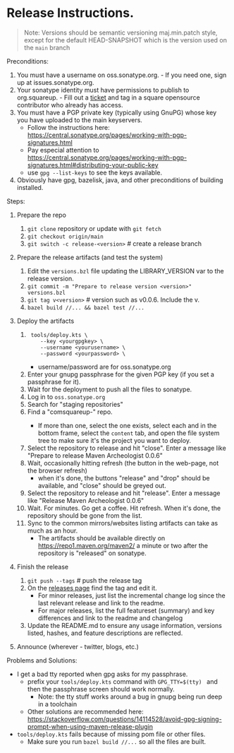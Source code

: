 # Release Instructions.

> Note: Versions should be semantic versioning maj.min.patch style, except for the default
> HEAD-SNAPSHOT which is the version used on the `main` branch

Preconditions:

  1. You must have a username on oss.sonatype.org.
    - If you need one, sign up at issues.sonatype.org.
  2. Your sonatype identity must have permissions to publish to org.squareup.
    - Fill out a [ticket] and tag in a square opensource contributor who already has access.
  3. You must have a PGP private key (typically using GnuPG) whose key you have uploaded
     to the main keyservers.
     - Follow the instructions here: https://central.sonatype.org/pages/working-with-pgp-signatures.html
     - Pay especial attention to https://central.sonatype.org/pages/working-with-pgp-signatures.html#distributing-your-public-key
     - use `gpg --list-keys` to see the keys available.
  4. Obviously have gpg, bazelisk, java, and other preconditions of building installed.

Steps:
  1. Prepare the repo
      1. `git clone` repository or update with `git fetch`
      2. `git checkout origin/main`
      3. `git switch -c release-<version>` # create a release branch

  2. Prepare the release artifacts (and test the system)
      1. Edit the `versions.bzl` file updating the LIBRARY_VERSION var to the release version.
      2. `git commit -m "Prepare to release version <version>" versions.bzl`
      3. `git tag v<version>` # version such as v0.0.6. Include the v. 
      4. `bazel build //... && bazel test //...`

  3. Deploy the artifacts
      1. ```
          tools/deploy.kts \
             --key <yourgpgkey> \
             --username <yourusername> \
             --password <yourpassword> \
         ```
          - username/password are for oss.sonatype.org
      2. Enter your gnupg passphrase for the given PGP key (if you set a passphrase for it).
      3. Wait for the deployment to push all the files to sonatype. 
      4. Log in to `oss.sonatype.org`
      5. Search for "staging repositories"
      6. Find a "comsquareup-<somenumber>" repo.
          - If more than one, select the one exists, select each and in the bottom frame, select the
            `content` tab, and open the file system tree to make sure it's the project you want to
            deploy.
      7. Select the repository to release and hit "close". Enter a message like
         "Prepare to release Maven Archeologist 0.0.6"
      8. Wait, occasionally hitting refresh (the button in the web-page, not the browser refresh)
         - when it's done, the buttons "release" and "drop" should be available, and "close" should
           be greyed out. 
      9. Select the repository to release and hit "release". Enter a message like
         "Release Maven Archeologist 0.0.6"
      10. Wait. For minutes. Go get a coffee. Hit refresh. When it's done, the repository should be
          gone from the list.
      11. Sync to the common mirrors/websites listing artifacts can take as much as an hour.
          - The artifacts should be available directly on https://repo1.maven.org/maven2/ a minute
            or two after the repository is "released" on sonatype.

  4. Finish the release
      1. `git push --tags` # push the release tag
      2. On the [releases page](https://github.com/square/maven-archeologist/releases) find the tag
         and edit it. 
          - For minor releases, just list the incremental change log since the last relevant release
            and link to the readme.
          - For major releases, list the full featureset (summary) and key differences and link to
            the readme and changelog
      3. Update the README.md to ensure any usage information, versions listed, hashes, and
         feature descriptions are reflected.

  5. Announce (wherever - twitter, blogs, etc.)

Problems and Solutions:
  * I get a bad tty reported when gpg asks for my passphrase.
      - prefix your `tools/deploy.kts` command with `GPG_TTY=$(tty) ` and then the passphrase
        screen should work normally. 
          - Note: the tty stuff works around a bug in gnupg being run deep in a toolchain
      - Other solutions are recommended here: https://stackoverflow.com/questions/14114528/avoid-gpg-signing-prompt-when-using-maven-release-plugin
  * `tools/deploy.kts` fails because of missing pom file or other files.
      - Make sure you run `bazel build //...` so all the files are built.



[ticket]: https://issues.sonatype.org/secure/CreateIssue!default.jspa